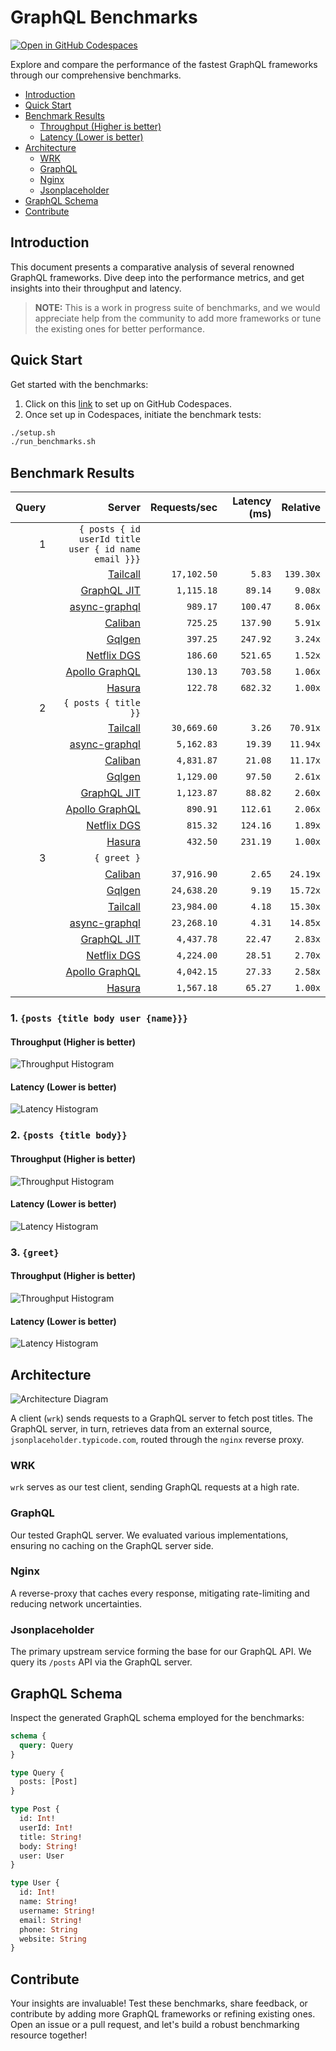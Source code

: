 # GraphQL Benchmarks <!-- omit from toc -->

[![Open in GitHub Codespaces](https://github.com/codespaces/badge.svg)](https://codespaces.new/tailcallhq/graphql-benchmarks)

Explore and compare the performance of the fastest GraphQL frameworks through our comprehensive benchmarks.

- [Introduction](#introduction)
- [Quick Start](#quick-start)
- [Benchmark Results](#benchmark-results)
  - [Throughput (Higher is better)](#throughput-higher-is-better)
  - [Latency (Lower is better)](#latency-lower-is-better)
- [Architecture](#architecture)
  - [WRK](#wrk)
  - [GraphQL](#graphql)
  - [Nginx](#nginx)
  - [Jsonplaceholder](#jsonplaceholder)
- [GraphQL Schema](#graphql-schema)
- [Contribute](#contribute)

[Tailcall]: https://github.com/tailcallhq/tailcall
[Gqlgen]: https://github.com/99designs/gqlgen
[Apollo GraphQL]: https://github.com/apollographql/apollo-server
[Netflix DGS]: https://github.com/netflix/dgs-framework
[Caliban]: https://github.com/ghostdogpr/caliban
[async-graphql]: https://github.com/async-graphql/async-graphql
[Hasura]: https://github.com/hasura/graphql-engine
[GraphQL JIT]: https://github.com/zalando-incubator/graphql-jit

## Introduction

This document presents a comparative analysis of several renowned GraphQL frameworks. Dive deep into the performance metrics, and get insights into their throughput and latency.

> **NOTE:** This is a work in progress suite of benchmarks, and we would appreciate help from the community to add more frameworks or tune the existing ones for better performance.

## Quick Start

Get started with the benchmarks:

1. Click on this [link](https://codespaces.new/tailcallhq/graphql-benchmarks) to set up on GitHub Codespaces.
2. Once set up in Codespaces, initiate the benchmark tests:

```bash
./setup.sh
./run_benchmarks.sh
```

## Benchmark Results

<!-- PERFORMANCE_RESULTS_START -->

| Query | Server | Requests/sec | Latency (ms) | Relative |
|-------:|--------:|--------------:|--------------:|---------:|
| 1 | `{ posts { id userId title user { id name email }}}` |
|| [Tailcall] | `17,102.50` | `5.83` | `139.30x` |
|| [GraphQL JIT] | `1,115.18` | `89.14` | `9.08x` |
|| [async-graphql] | `989.17` | `100.47` | `8.06x` |
|| [Caliban] | `725.25` | `137.90` | `5.91x` |
|| [Gqlgen] | `397.25` | `247.92` | `3.24x` |
|| [Netflix DGS] | `186.60` | `521.65` | `1.52x` |
|| [Apollo GraphQL] | `130.13` | `703.58` | `1.06x` |
|| [Hasura] | `122.78` | `682.32` | `1.00x` |
| 2 | `{ posts { title }}` |
|| [Tailcall] | `30,669.60` | `3.26` | `70.91x` |
|| [async-graphql] | `5,162.83` | `19.39` | `11.94x` |
|| [Caliban] | `4,831.87` | `21.08` | `11.17x` |
|| [Gqlgen] | `1,129.00` | `97.50` | `2.61x` |
|| [GraphQL JIT] | `1,123.87` | `88.82` | `2.60x` |
|| [Apollo GraphQL] | `890.91` | `112.61` | `2.06x` |
|| [Netflix DGS] | `815.32` | `124.16` | `1.89x` |
|| [Hasura] | `432.50` | `231.19` | `1.00x` |
| 3 | `{ greet }` |
|| [Caliban] | `37,916.90` | `2.65` | `24.19x` |
|| [Gqlgen] | `24,638.20` | `9.19` | `15.72x` |
|| [Tailcall] | `23,984.00` | `4.18` | `15.30x` |
|| [async-graphql] | `23,268.10` | `4.31` | `14.85x` |
|| [GraphQL JIT] | `4,437.78` | `22.47` | `2.83x` |
|| [Netflix DGS] | `4,224.00` | `28.51` | `2.70x` |
|| [Apollo GraphQL] | `4,042.15` | `27.33` | `2.58x` |
|| [Hasura] | `1,567.18` | `65.27` | `1.00x` |

<!-- PERFORMANCE_RESULTS_END -->



### 1. `{posts {title body user {name}}}`
#### Throughput (Higher is better)

![Throughput Histogram](assets/req_sec_histogram1.png)

#### Latency (Lower is better)

![Latency Histogram](assets/latency_histogram1.png)

### 2. `{posts {title body}}`
#### Throughput (Higher is better)

![Throughput Histogram](assets/req_sec_histogram2.png)

#### Latency (Lower is better)

![Latency Histogram](assets/latency_histogram2.png)

### 3. `{greet}`
#### Throughput (Higher is better)

![Throughput Histogram](assets/req_sec_histogram3.png)

#### Latency (Lower is better)

![Latency Histogram](assets/latency_histogram3.png)

## Architecture

![Architecture Diagram](assets/architecture.png)

A client (`wrk`) sends requests to a GraphQL server to fetch post titles. The GraphQL server, in turn, retrieves data from an external source, `jsonplaceholder.typicode.com`, routed through the `nginx` reverse proxy.

### WRK

`wrk` serves as our test client, sending GraphQL requests at a high rate.

### GraphQL

Our tested GraphQL server. We evaluated various implementations, ensuring no caching on the GraphQL server side.

### Nginx

A reverse-proxy that caches every response, mitigating rate-limiting and reducing network uncertainties.

### Jsonplaceholder

The primary upstream service forming the base for our GraphQL API. We query its `/posts` API via the GraphQL server.

## GraphQL Schema

Inspect the generated GraphQL schema employed for the benchmarks:

```graphql
schema {
  query: Query
}

type Query {
  posts: [Post]
}

type Post {
  id: Int!
  userId: Int!
  title: String!
  body: String!
  user: User
}

type User {
  id: Int!
  name: String!
  username: String!
  email: String!
  phone: String
  website: String
}
```

## Contribute

Your insights are invaluable! Test these benchmarks, share feedback, or contribute by adding more GraphQL frameworks or refining existing ones. Open an issue or a pull request, and let's build a robust benchmarking resource together!
